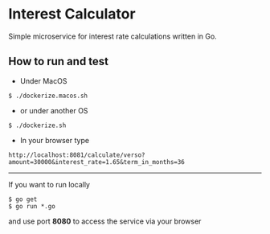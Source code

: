 # Interest Calculator
Simple microservice for interest rate calculations written in Go.

## How to run and test

* Under MacOS
```
$ ./dockerize.macos.sh
```

* or under another OS
```
$ ./dockerize.sh
```

* In your browser type
```
http://localhost:8081/calculate/verso?amount=30000&interest_rate=1.65&term_in_months=36
```

***
If you want to run locally
```
$ go get
$ go run *.go

```
and use port **8080** to access the service via your browser
